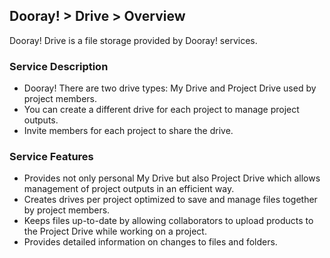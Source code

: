 ﻿## Dooray! > Drive > Overview

Dooray! Drive is a file storage provided by Dooray! services. 

### Service Description

- Dooray! There are two drive types: My Drive and Project Drive used by project members. 
- You can create a different drive for each project to manage project outputs. 
- Invite members for each project to share the drive.  

### Service Features

- Provides not only personal My Drive but also Project Drive which allows management of project outputs in an efficient way.
- Creates drives per project optimized to save and manage files together by project members. 
- Keeps files up-to-date by allowing collaborators to upload products to the Project Drive while working on a project.
- Provides detailed information on changes to files and folders.


